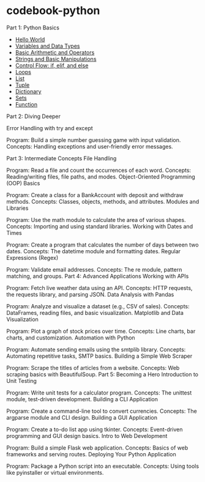 # codebook-python

Part 1: Python Basics

- [Hello World](./src/01_hello_world/program.py)
- [Variables and Data Types](./src/02_variables/program.py)
- [Basic Arithmetic and Operators](./src/03_operations/program.py)
- [Strings and Basic Manipulations](./src/04_strings/program.py)
- [Control Flow: if, elif, and else](./src/05_control_flow/program.py)
- [Loops](./src/06_loops/program.py)
- [List](./src/07_list/program.py)
- [Tuple](./src/08_tuple/program.py)
- [Dictionary](./src/09_dictionary/program.py)
- [Sets](./src/10_sets/program.py)
- [Function](./src/11_functions/program.py)


Part 2: Diving Deeper



Error Handling with try and except

Program: Build a simple number guessing game with input validation.
Concepts: Handling exceptions and user-friendly error messages.

Part 3: Intermediate Concepts
File Handling

Program: Read a file and count the occurrences of each word.
Concepts: Reading/writing files, file paths, and modes.
Object-Oriented Programming (OOP) Basics

Program: Create a class for a BankAccount with deposit and withdraw methods.
Concepts: Classes, objects, methods, and attributes.
Modules and Libraries

Program: Use the math module to calculate the area of various shapes.
Concepts: Importing and using standard libraries.
Working with Dates and Times

Program: Create a program that calculates the number of days between two dates.
Concepts: The datetime module and formatting dates.
Regular Expressions (Regex)

Program: Validate email addresses.
Concepts: The re module, pattern matching, and groups.
Part 4: Advanced Applications
Working with APIs

Program: Fetch live weather data using an API.
Concepts: HTTP requests, the requests library, and parsing JSON.
Data Analysis with Pandas

Program: Analyze and visualize a dataset (e.g., CSV of sales).
Concepts: DataFrames, reading files, and basic visualization.
Matplotlib and Data Visualization

Program: Plot a graph of stock prices over time.
Concepts: Line charts, bar charts, and customization.
Automation with Python

Program: Automate sending emails using the smtplib library.
Concepts: Automating repetitive tasks, SMTP basics.
Building a Simple Web Scraper

Program: Scrape the titles of articles from a website.
Concepts: Web scraping basics with BeautifulSoup.
Part 5: Becoming a Hero
Introduction to Unit Testing

Program: Write unit tests for a calculator program.
Concepts: The unittest module, test-driven development.
Building a CLI Application

Program: Create a command-line tool to convert currencies.
Concepts: The argparse module and CLI design.
Building a GUI Application

Program: Create a to-do list app using tkinter.
Concepts: Event-driven programming and GUI design basics.
Intro to Web Development

Program: Build a simple Flask web application.
Concepts: Basics of web frameworks and serving routes.
Deploying Your Python Application

Program: Package a Python script into an executable.
Concepts: Using tools like pyinstaller or virtual environments.